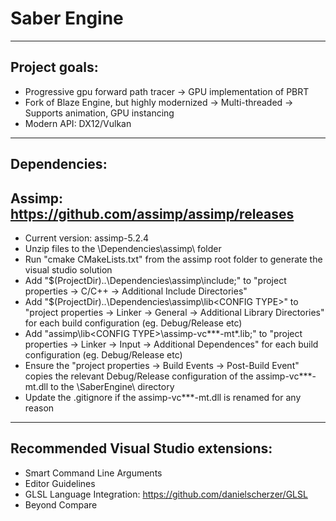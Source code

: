 # Saber Engine

--------------
Project goals:
--------------
- Progressive gpu forward path tracer
	-> GPU implementation of PBRT
- Fork of Blaze Engine, but highly modernized
	-> Multi-threaded
	-> Supports animation, GPU instancing
- Modern API: DX12/Vulkan


-------------
Dependencies:
-------------

Assimp: https://github.com/assimp/assimp/releases
-------------------------------------------------
- Current version: assimp-5.2.4
- Unzip files to the <project root>\Dependencies\assimp\ folder
- Run "cmake CMakeLists.txt" from the assimp root folder to generate the visual studio solution
- Add "$(ProjectDir)..\Dependencies\assimp\include;" to "project properties -> C/C++ -> Additional Include Directories"
- Add "$(ProjectDir)..\Dependencies\assimp\lib\<CONFIG TYPE>\" to "project properties -> Linker -> General -> Additional Library Directories" for each build configuration (eg. Debug/Release etc)
- Add "assimp\lib\<CONFIG TYPE>\assimp-vc***-mt*.lib;" to "project properties -> Linker -> Input -> Additional Dependences" for each build configuration (eg. Debug/Release etc)
- Ensure the "project properties -> Build Events -> Post-Build Event" copies the relevant Debug/Release configuration of the assimp-vc***-mt.dll to the <Project Root>\SaberEngine\ directory
- Update the .gitignore if the assimp-vc***-mt.dll is renamed for any reason



-------------------------------------
Recommended Visual Studio extensions:
-------------------------------------
- Smart Command Line Arguments
- Editor Guidelines
- GLSL Language Integration: https://github.com/danielscherzer/GLSL
- Beyond Compare
